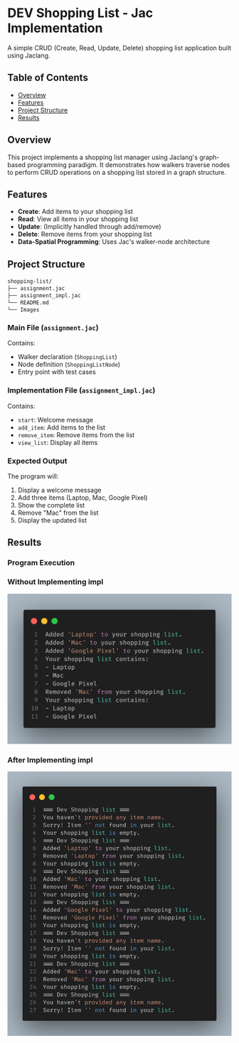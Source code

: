 


# DEV Shopping List - Jac Implementation

A simple CRUD (Create, Read, Update, Delete) shopping list application built using Jaclang.

## Table of Contents
- [Overview](#overview)
- [Features](#features)
- [Project Structure](#project-structure)
- [Results](#results)

## Overview

This project implements a shopping list manager using Jaclang's graph-based programming paradigm. It demonstrates how walkers traverse nodes to perform CRUD operations on a shopping list stored in a graph structure.

## Features

- **Create**: Add items to your shopping list
- **Read**: View all items in your shopping list
- **Update**: (Implicitly handled through add/remove)
- **Delete**: Remove items from your shopping list
- **Data-Spatial Programming**: Uses Jac's walker-node architecture

## Project Structure

```
shopping-list/
├── assignment.jac          
├── assignment_impl.jac      
└── README.md 
└── Images              
```

### Main File (`assignment.jac`)
Contains:
- Walker declaration (`ShoppingList`)
- Node definition (`ShoppingListNode`)
- Entry point with test cases

### Implementation File (`assignment_impl.jac`)
Contains:
- `start`: Welcome message
- `add_item`: Add items to the list
- `remove_item`: Remove items from the list
- `view_list`: Display all items


### Expected Output

The program will:
1. Display a welcome message
2. Add three items (Laptop, Mac, Google Pixel)
3. Show the complete list
4. Remove "Mac" from the list
5. Display the updated list


## Results

### Program Execution

### Without Implementing impl 

![Without Impl](./images/output1.png)

### After Implementing impl

![Welcome Message](./images/impl.png)



